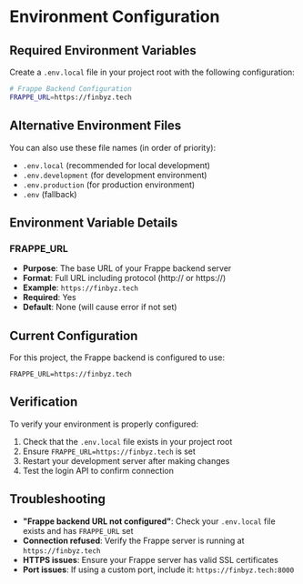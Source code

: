 # Environment Configuration

## Required Environment Variables

Create a `.env.local` file in your project root with the following configuration:

```bash
# Frappe Backend Configuration
FRAPPE_URL=https://finbyz.tech
```

## Alternative Environment Files

You can also use these file names (in order of priority):
- `.env.local` (recommended for local development)
- `.env.development` (for development environment)
- `.env.production` (for production environment)
- `.env` (fallback)

## Environment Variable Details

### FRAPPE_URL
- **Purpose**: The base URL of your Frappe backend server
- **Format**: Full URL including protocol (http:// or https://)
- **Example**: `https://finbyz.tech`
- **Required**: Yes
- **Default**: None (will cause error if not set)

## Current Configuration

For this project, the Frappe backend is configured to use:
```
FRAPPE_URL=https://finbyz.tech
```

## Verification

To verify your environment is properly configured:

1. Check that the `.env.local` file exists in your project root
2. Ensure `FRAPPE_URL=https://finbyz.tech` is set
3. Restart your development server after making changes
4. Test the login API to confirm connection

## Troubleshooting

- **"Frappe backend URL not configured"**: Check your `.env.local` file exists and has `FRAPPE_URL` set
- **Connection refused**: Verify the Frappe server is running at `https://finbyz.tech`
- **HTTPS issues**: Ensure your Frappe server has valid SSL certificates
- **Port issues**: If using a custom port, include it: `https://finbyz.tech:8000`
